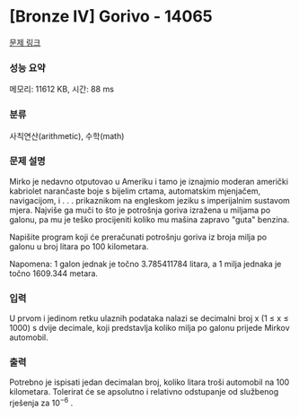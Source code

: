 # [Bronze IV] Gorivo - 14065 

[문제 링크](https://www.acmicpc.net/problem/14065) 

### 성능 요약

메모리: 11612 KB, 시간: 88 ms

### 분류

사칙연산(arithmetic), 수학(math)

### 문제 설명

<p>Mirko je nedavno otputovao u Ameriku i tamo je iznajmio moderan američki kabriolet narančaste boje s bijelim crtama, automatskim mjenjačem, navigacijom, i . . . prikaznikom na engleskom jeziku s imperijalnim sustavom mjera. Najviše ga muči to što je potrošnja goriva izražena u miljama po galonu, pa mu je teško procijeniti koliko mu mašina zapravo "guta" benzina.</p>

<p>Napišite program koji će preračunati potrošnju goriva iz broja milja po galonu u broj litara po 100 kilometara.</p>

<p>Napomena: 1 galon jednak je točno 3.785411784 litara, a 1 milja jednaka je točno 1609.344 metara.</p>

### 입력 

 <p>U prvom i jedinom retku ulaznih podataka nalazi se decimalni broj x (1 ≤ x ≤ 1000) s dvije decimale, koji predstavlja koliko milja po galonu prijede Mirkov automobil. </p>

### 출력 

 <p>Potrebno je ispisati jedan decimalan broj, koliko litara troši automobil na 100 kilometara. Tolerirat će se apsolutno i relativno odstupanje od službenog rješenja za 10<sup>−6</sup> .</p>

